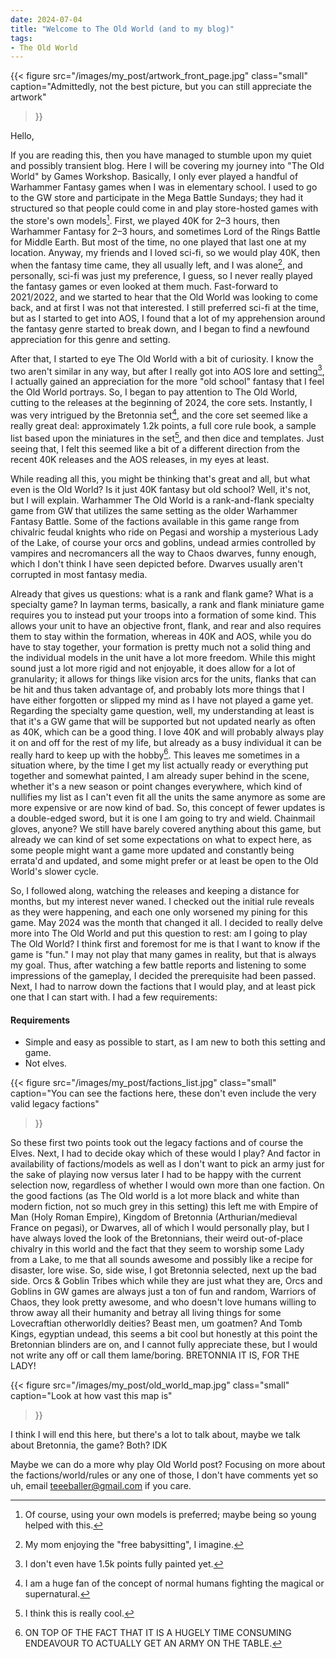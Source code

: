 ```yaml
---
date: 2024-07-04
title: "Welcome to The Old World (and to my blog)"
tags:
- The Old World
---
```

{{< figure
  src="/images/my_post/artwork_front_page.jpg"
  class="small"
  caption="Admittedly, not the best picture, but you can still appreciate the artwork"
>}}

Hello,

If you are reading this, then you have managed to stumble upon my quiet and possibly transient blog. Here I will be covering my journey into "The Old World" by Games Workshop. Basically, I only ever played a handful of Warhammer Fantasy games when I was in elementary school. I used to go to the GW store and participate in the Mega Battle Sundays; they had it structured so that people could come in and play store-hosted games with the store's own models[^1]. First, we played 40K for 2–3 hours, then Warhammer Fantasy for 2–3 hours, and sometimes Lord of the Rings Battle for Middle Earth. But most of the time, no one played that last one at my location. Anyway, my friends and I loved sci-fi, so we would play 40K, then when the fantasy time came, they all usually left, and I was alone[^2], and personally, sci-fi was just my preference, I guess, so I never really played the fantasy games or even looked at them much. Fast-forward to 2021/2022, and we started to hear that the Old World was looking to come back, and at first I was not that interested. I still preferred sci-fi at the time, but as I started to get into AOS, I found that a lot of my apprehension around the fantasy genre started to break down, and I began to find a newfound appreciation for this genre and setting.


[^1]: Of course, using your own models is preferred; maybe being so young helped with this.

[^2]: My mom enjoying the "free babysitting", I imagine.

After that, I started to eye The Old World with a bit of curiosity. I know the two aren't similar in any way, but after I really got into AOS lore and setting[^3], I actually gained an appreciation for the more "old school" fantasy that I feel the Old World portrays. So, I began to pay attention to The Old World, cutting to the releases at the beginning of 2024, the core sets. Instantly, I was very intrigued by the Bretonnia set[^4], and the core set seemed like a really great deal: approximately 1.2k points, a full core rule book, a sample list based upon the miniatures in the set[^5], and then dice and templates. Just seeing that, I felt this seemed like a bit of a different direction from the recent 40K releases and the AOS releases, in my eyes at least.

[^3]: I don't even have 1.5k points fully painted yet.

[^4]: I am a huge fan of the concept of normal humans fighting the magical or supernatural.

[^5]: I think this is really cool.

While reading all this, you might be thinking that's great and all, but what even is the Old World? Is it just 40K fantasy but old school? Well, it's not, but I will explain. Warhammer The Old World is a rank-and-flank specialty game from GW that utilizes the same setting as the older Warhammer Fantasy Battle. Some of the factions available in this game range from chivalric feudal knights who ride on Pegasi and worship a mysterious Lady of the Lake, of course your orcs and goblins, undead armies controlled by vampires and necromancers all the way to Chaos dwarves, funny enough, which I don't think I have seen depicted before. Dwarves usually aren't corrupted in most fantasy media.

Already that gives us questions: what is a rank and flank game? What is a specialty game? In layman terms, basically, a rank and flank miniature game requires you to instead put your troops into a formation of some kind. This allows your unit to have an objective front, flank, and rear and also requires them to stay within the formation, whereas in 40K and AOS, while you do have to stay together, your formation is pretty much not a solid thing and the individual models in the unit have a lot more freedom. While this might sound just a lot more rigid and not enjoyable, it does allow for a lot of granularity; it allows for things like vision arcs for the units, flanks that can be hit and thus taken advantage of, and probably lots more things that I have either forgotten or slipped my mind as I have not played a game yet. Regarding the specialty game question, well, my understanding at least is that it's a GW game that will be supported but not updated nearly as often as 40K, which can be a good thing. I love 40K and will probably always play it on and off for the rest of my life, but already as a busy individual it can be really hard to keep up with the hobby[^6]. This leaves me sometimes in a situation where, by the time I get my list actually ready or everything put together and somewhat painted, I am already super behind in the scene, whether it's a new season or point changes everywhere, which kind of nullifies my list as I can't even fit all the units the same anymore as some are more expensive or are now kind of bad. So, this concept of fewer updates is a double-edged sword, but it is one I am going to try and wield. Chainmail gloves, anyone? We still have barely covered anything about this game, but already we can kind of set some expectations on what to expect here, as some people might want a game more updated and constantly being errata'd and updated, and some might prefer or at least be open to the Old World's slower cycle. 

 [^6]: ON TOP OF THE FACT THAT IT IS A HUGELY TIME CONSUMING ENDEAVOUR TO ACTUALLY GET AN ARMY ON THE TABLE.


So, I followed along, watching the releases and keeping a distance for months, but my interest never waned. I checked out the initial rule reveals as they were happening, and each one only worsened my pining for this game. May 2024 was the month that changed it all. I decided to really delve more into The Old World and put this question to rest: am I going to play The Old World? I think first and foremost for me is that I want to know if the game is "fun." I may not play that many games in reality, but that is always my goal. Thus, after watching a few battle reports and listening to some impressions of the gameplay, I decided the prerequisite had been passed. Next, I had to narrow down the factions that I would play, and at least pick one that I can start with. I had a few requirements:
#### Requirements

* Simple and easy as possible to start, as I am new to both this setting and game.
* Not elves.

{{< figure
  src="/images/my_post/factions_list.jpg"
  class="small"
  caption="You can see the factions here, these don't even include the very valid legacy factions"
>}}

So these first two points took out the legacy factions and of course the Elves. Next, I had to decide okay which of these would I play? And factor in availability of factions/models as well as I don't want to pick an army just for the sake of playing now versus later I had to be happy with the current selection now, regardless of whether I would own more than one faction. On the good factions (as The Old world is a lot more black and white than modern fiction, not so much grey in this setting) this left me with Empire of Man (Holy Roman Empire), Kingdom of Bretonnia (Arthurian/medieval France on pegasi), or Dwarves, all of which I would personally play, but I have always loved the look of the Bretonnians, their weird out-of-place chivalry in this world and the fact that they seem to worship some Lady from a Lake, to me that all sounds awesome and possibly like a recipe for disaster, lore wise. So, side wise, I got Bretonnia selected, next up the bad side. Orcs & Goblin Tribes which while they are just what they are, Orcs and Goblins in GW games are always just a ton of fun and random, Warriors of Chaos, they look pretty awesome, and who doesn't love humans willing to throw away all their humanity and betray all living things for some Lovecraftian otherworldly deities? Beast men, um goatmen? And Tomb Kings, egyptian undead, this seems a bit cool but honestly at this point the Bretonnian blinders are on, and I cannot fully appreciate these, but I would not write any off or call them lame/boring. BRETONNIA IT IS, FOR THE LADY!



{{< figure
  src="/images/my_post/old_world_map.jpg"
  class="small"
  caption="Look at how vast this map is"
>}}



I think I will end this here, but there's a lot to talk about, maybe we talk about Bretonnia, the game? Both? IDK

Maybe we can do a more why play Old World post? Focusing on more about the factions/world/rules or any one of those, I don't have comments yet so uh, email teeeballer@gmail.com if you care.